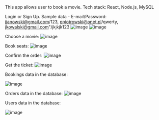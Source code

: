 This app allows user to book a movie. Tech stack: React, Node.js, MySQL

Login or Sign Up. Sample data - E-mail/Password: jjanowski@gmail.com/123, ppiotrowski@onet.pl/qwerty, jkowalski@gmail.com"/jkjkjk123
![image](https://github.com/gracjanh/MoviesBookingReact/assets/74767350/e8f9a6cf-7e74-47a6-943a-25342969abad)
![image](https://github.com/gracjanh/MoviesBookingReact/assets/74767350/dd6533c0-b4ca-4aaf-a8a1-cc3423a32a22)

Choose a movie:
![image](https://github.com/gracjanh/MoviesBookingReact/assets/74767350/15f2742d-263b-479d-bba4-15d4c08461da)

Book seats:
![image](https://github.com/gracjanh/MoviesBookingReact/assets/74767350/49d4a647-22f1-4612-b270-44c8b8ef8c0a)

Confirm the order:
![image](https://github.com/gracjanh/MoviesBookingReact/assets/74767350/2c9fa575-da93-4c93-a56b-ee80c3825ba5)

Get the ticket:
![image](https://github.com/gracjanh/MoviesBookingReact/assets/74767350/e129b079-701c-4c34-bacf-bc9ca8c4468b)

Bookings data in the database:

![image](https://github.com/gracjanh/MoviesBookingReact/assets/74767350/0cb96d3b-cc84-4589-9e63-98a1ffe1273b)

Orders data in the database:
![image](https://github.com/gracjanh/MoviesBookingReact/assets/74767350/3ea2c4b7-b6fc-4cca-8805-d09b7b850bc0)


Users data in the database:

![image](https://github.com/gracjanh/MoviesBookingReact/assets/74767350/4f6d6389-4185-4aec-b601-b7b2f945096e)

